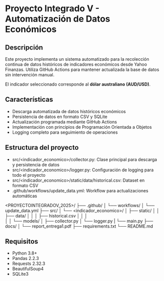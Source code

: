 # Proyecto Integrado V - Automatización de Datos Económicos

## Descripción
Este proyecto implementa un sistema automatizado para la recolección continua de datos históricos de indicadores económicos desde Yahoo Finanzas. Utiliza GitHub Actions para mantener actualizada la base de datos sin intervención manual.

El indicador seleccionado corresponde al **dólar australiano (AUD/USD)**.

## Características
- Descarga automatizada de datos históricos económicos
- Persistencia de datos en formato CSV y SQLite
- Actualización programada mediante GitHub Actions
- Implementación con principios de Programación Orientada a Objetos
- Logging completo para seguimiento de operaciones

## Estructura del proyecto
- src/<indicador_economico>/collector.py: Clase principal para descarga y persistencia de datos
- src/<indicador_economico>/logger.py: Configuración de logging para todo el proyecto
- src/<indicador_economico>/static/data/historical.csv: Dataset en formato CSV
- .github/workflows/update_data.yml: Workflow para actualizaciones automáticas


<PROYECTOINTEGRADOV_2025>/
├── .github/
│   └── workflows/
│       └── update_data.yml
├── src/
│   └── <indicador_economico>/
│       ├── static/
│       │   ├── data/
│       │   │   ├── historical.csv
│       │   │   
│       │   └── models/
│       ├── collector.py
│       └── logger.py
|       └── main.py
├── docs/
│   └── report_entrega1.pdf
├── requirements.txt
└── README.md

## Requisitos
- Python 3.8+
- Pandas 2.2.3
- Requests 2.32.3
- BeautifulSoup4
- SQLite3
